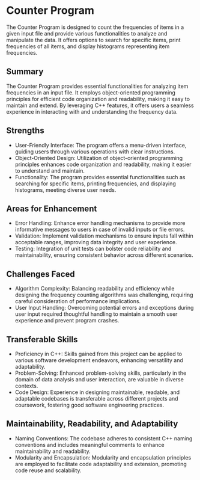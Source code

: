 # Counter Program

The Counter Program is designed to count the frequencies of items in a given input file and provide various functionalities to analyze and manipulate the data. It offers options to search for specific items, print frequencies of all items, and display histograms representing item frequencies.

## Summary

The Counter Program provides essential functionalities for analyzing item frequencies in an input file. It employs object-oriented programming principles for efficient code organization and readability, making it easy to maintain and extend. By leveraging C++ features, it offers users a seamless experience in interacting with and understanding the frequency data.

## Strengths

- User-Friendly Interface: The program offers a menu-driven interface, guiding users through various operations with clear instructions.
- Object-Oriented Design: Utilization of object-oriented programming principles enhances code organization and readability, making it easier to understand and maintain.
- Functionality: The program provides essential functionalities such as searching for specific items, printing frequencies, and displaying histograms, meeting diverse user needs.

## Areas for Enhancement

- Error Handling: Enhance error handling mechanisms to provide more informative messages to users in case of invalid inputs or file errors.
- Validation: Implement validation mechanisms to ensure inputs fall within acceptable ranges, improving data integrity and user experience.
- Testing: Integration of unit tests can bolster code reliability and maintainability, ensuring consistent behavior across different scenarios.

## Challenges Faced

- Algorithm Complexity: Balancing readability and efficiency while designing the frequency counting algorithms was challenging, requiring careful consideration of performance implications.
- User Input Handling: Overcoming potential errors and exceptions during user input required thoughtful handling to maintain a smooth user experience and prevent program crashes.

## Transferable Skills

- Proficiency in C++: Skills gained from this project can be applied to various software development endeavors, enhancing versatility and adaptability.
- Problem-Solving: Enhanced problem-solving skills, particularly in the domain of data analysis and user interaction, are valuable in diverse contexts.
- Code Design: Experience in designing maintainable, readable, and adaptable codebases is transferable across different projects and coursework, fostering good software engineering practices.

## Maintainability, Readability, and Adaptability

- Naming Conventions: The codebase adheres to consistent C++ naming conventions and includes meaningful comments to enhance maintainability and readability.
- Modularity and Encapsulation: Modularity and encapsulation principles are employed to facilitate code adaptability and extension, promoting code reuse and scalability.
